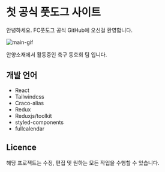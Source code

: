 # 첫 공식 풋도그 사이트

안녕하세요. FC풋도그 공식 GitHub에 오신걸 환영합니다.

![main-gif](https://fcfootdog.cf/images/fcfootdog-main.gif)

안양소재에서 활동중인 축구 동호회 팀 입니다.

## 개발 언어

- React
- Tailwindcss
- Craco-alias
- Redux
- Reduxjs/toolkit
- styled-components
- fullcalendar

## Licence

해당 프로젝트는 수정, 편집 및 원하는 모든 작업을 수행할 수 있습니다.

